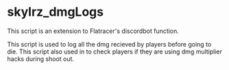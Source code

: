 # skylrz_dmgLogs

This script is an extension to Flatracer's discordbot function. 

This script is used to log all the dmg recieved by players before going to die. This script also used in to check players if they are using dmg multiplier hacks during shoot out.
